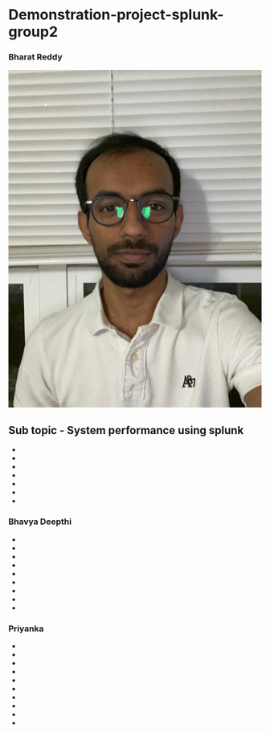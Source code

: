 # Demonstration-project-splunk-group2


### Bharat Reddy
![Bharat](./Assets/bharat.jpeg "Bharat")

Sub topic - System performance using splunk
-
-
-
-
-
-
-
-

### Bhavya Deepthi

-
-
-
-
-
-
-
-
-

### Priyanka 
-
-
-
-
-
-
-
-
-
-
